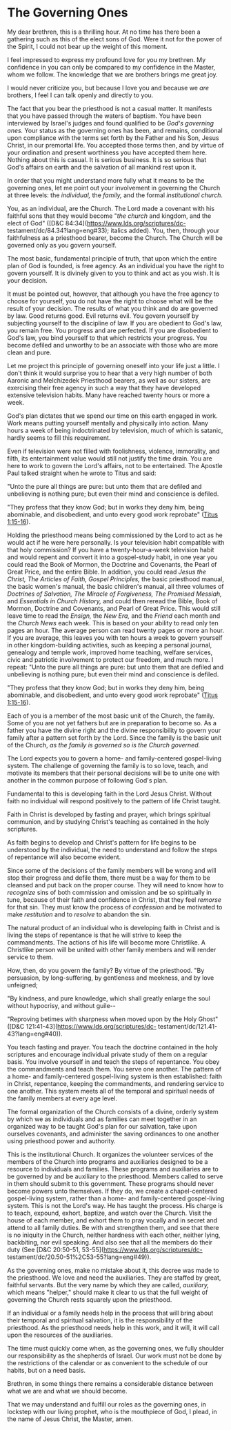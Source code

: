 # The Governing Ones

My dear brethren, this is a thrilling hour. At no time has there been a
gathering such as this of the elect sons of God. Were it not for the power of
the Spirit, I could not bear up the weight of this moment.

I feel impressed to express my profound love for you my brethren. My
confidence in you can only be compared to my confidence in the Master, whom we
follow. The knowledge that we are brothers brings me great joy.

I would never criticize you, but because I love you and because we _are_
brothers, I feel I can talk openly and directly to you.

The fact that you bear the priesthood is not a casual matter. It manifests
that you have passed through the waters of baptism. You have been interviewed
by Israel's judges and found qualified to be _God's governing ones._ Your
status as the governing ones has been, and remains, conditional upon
compliance with the terms set forth by the Father and his Son, Jesus Christ,
in our premortal life. You accepted those terms then, and by virtue of your
ordination and present worthiness you have accepted them here. Nothing about
this is casual. It is serious business. It is so serious that God's affairs on
earth and the salvation of all mankind rest upon it.

In order that you might understand more fully what it means to be the
governing ones, let me point out your involvement in governing the Church at
three levels: the _individual,_ the _family,_ and the formal _institutional
church._

You, as an individual, are the Church. The Lord made a covenant with his
faithful sons that they would become "_the church_ and kingdom, and the elect
of God" ([D&amp;C 84:34](https://www.lds.org/scriptures/dc-
testament/dc/84.34?lang=eng#33); italics added). You, then, through your
faithfulness as a priesthood bearer, become the Church. The Church will be
governed only as you govern yourself.

The most basic, fundamental principle of truth, that upon which the entire
plan of God is founded, is free agency. As an individual you have the right to
govern yourself. It is divinely given to you to think and act as you wish. It
is your decision.

It must be pointed out, however, that although you have the free agency to
choose for yourself, you do not have the right to choose what will be the
result of your decision. The results of what you think and do are governed by
law. Good returns good. Evil returns evil. You govern yourself by subjecting
yourself to the discipline of law. If you are obedient to God's law, you
remain free. You progress and are perfected. If you are disobedient to God's
law, you bind yourself to that which restricts your progress. You become
defiled and unworthy to be an associate with those who are more clean and
pure.

Let me project this principle of governing oneself into your life just a
little. I don't think it would surprise you to hear that a very high number of
both Aaronic and Melchizedek Priesthood bearers, as well as our sisters, are
exercising their free agency in such a way that they have developed extensive
television habits. Many have reached twenty hours or more a week.

God's plan dictates that we spend our time on this earth engaged in work. Work
means putting yourself mentally and physically into action. Many hours a week
of being indoctrinated by television, much of which is satanic, hardly seems
to fill this requirement.

Even if television were not filled with foolishness, violence, immorality, and
filth, its entertainment value would still not justify the time drain. You are
here to work to govern the Lord's affairs, not to be entertained. The Apostle
Paul talked straight when he wrote to Titus and said:

"Unto the pure all things are pure: but unto them that are defiled and
unbelieving is nothing pure; but even their mind and conscience is defiled.

"They profess that they know God; but in works they deny him, being
abominable, and disobedient, and unto every good work reprobate" ([Titus
1:15-16](https://www.lds.org/scriptures/nt/titus/1.15-16?lang=eng#14)).

Holding the priesthood means being commissioned by the Lord to act as he would
act if he were here personally. Is your television habit compatible with that
holy commission? If you have a twenty-hour-a-week television habit and would
repent and convert it into a gospel-study habit, in one year you could read
the Book of Mormon, the Doctrine and Covenants, the Pearl of Great Price, and
the entire Bible. In addition, you could read _Jesus the Christ, The Articles
of Faith, Gospel Principles,_ the basic priesthood manual, the basic women's
manual, the basic children's manual, all three volumes of _Doctrines of
Salvation, The Miracle of Forgiveness, The Promised Messiah,_ and _Essentials
in Church History,_ and could then reread the Bible, Book of Mormon, Doctrine
and Covenants, and Pearl of Great Price. This would still leave time to read
the _Ensign,_ the _New Era,_ and the _Friend_ each month and the _Church News_
each week. This is based on your ability to read only ten pages an hour. The
average person can read twenty pages or more an hour. If you are average, this
leaves you with ten hours a week to govern yourself in other kingdom-building
activities, such as keeping a personal journal, genealogy and temple work,
improved home teaching, welfare services, civic and patriotic involvement to
protect our freedom, and much more. I repeat: "Unto the pure all things are
pure: but unto them that are defiled and unbelieving is nothing pure; but even
their mind and conscience is defiled.

"They profess that they know God; but in works they deny him, being
abominable, and disobedient, and unto every good work reprobate" ([Titus
1:15-16](https://www.lds.org/scriptures/nt/titus/1.15-16?lang=eng#14)).

Each of you is a member of the most basic unit of the Church, the family. Some
of you are not yet fathers but are in preparation to become so. As a father
you have the divine right and the divine responsibility to govern your family
after a pattern set forth by the Lord. Since the family is the basic unit of
the Church, _as the family is governed so is the Church governed._

The Lord expects you to govern a home- and family-centered gospel-living
system. The challenge of governing the family is to so love, teach, and
motivate its members that their personal decisions will be to unite one with
another in the common purpose of following God's plan.

Fundamental to this is developing faith in the Lord Jesus Christ. Without
faith no individual will respond positively to the pattern of life Christ
taught.

Faith in Christ is developed by fasting and prayer, which brings spiritual
communion, and by studying Christ's teaching as contained in the holy
scriptures.

As faith begins to develop and Christ's pattern for life begins to be
understood by the individual, the need to understand and follow the steps of
repentance will also become evident.

Since some of the decisions of the family members will be wrong and will stop
their progress and defile them, there must be a way for them to be cleansed
and put back on the proper course. They will need to know how to _recognize_
sins of both commission and omission and be so spiritually in tune, because of
their faith and confidence in Christ, that they feel _remorse_ for that sin.
They must know the process of _confession_ and be motivated to make
_restitution_ and to _resolve_ to abandon the sin.

The natural product of an individual who is developing faith in Christ and is
living the steps of repentance is that he will strive to keep the
commandments. The actions of his life will become more Christlike. A
Christlike person will be united with other family members and will render
service to them.

How, then, do you govern the family? By virtue of the priesthood. "By
persuasion, by long-suffering, by gentleness and meekness, and by love
unfeigned;

"By kindness, and pure knowledge, which shall greatly enlarge the soul without
hypocrisy, and without guile--

"Reproving betimes with sharpness when moved upon by the Holy Ghost" ([D&amp;C
121:41-43](https://www.lds.org/scriptures/dc-
testament/dc/121.41-43?lang=eng#40)).

You teach fasting and prayer. You teach the doctrine contained in the holy
scriptures and encourage individual private study of them on a regular basis.
You involve yourself in and teach the steps of repentance. You obey the
commandments and teach them. You serve one another. The pattern of a home- and
family-centered gospel-living system is then established: faith in Christ,
repentance, keeping the commandments, and rendering service to one another.
This system meets all of the temporal and spiritual needs of the family
members at every age level.

The formal organization of the Church consists of a divine, orderly system by
which we as individuals and as families can meet together in an organized way
to be taught God's plan for our salvation, take upon ourselves covenants, and
administer the saving ordinances to one another using priesthood power and
authority.

This is the institutional Church. It organizes the volunteer services of the
members of the Church into programs and auxiliaries designed to be a resource
to individuals and families. These programs and auxiliaries are to be governed
by and be auxiliary to the priesthood. Members called to serve in them should
submit to this government. These programs should never become powers unto
themselves. If they do, we create a chapel-centered gospel-living system,
rather than a home- and family-centered gospel-living system. This is not the
Lord's way. He has taught the process. His charge is to teach, expound,
exhort, baptize, and watch over the Church. Visit the house of each member,
and exhort them to pray vocally and in secret and attend to all family duties.
Be with and strengthen them, and see that there is no iniquity in the Church,
neither hardness with each other, neither lying, backbiting, nor evil
speaking. And also see that all the members do their duty (See [D&amp;C
20:50-51, 53-55](https://www.lds.org/scriptures/dc-
testament/dc/20.50-51%2C53-55?lang=eng#49)).

As the governing ones, make no mistake about it, this decree was made to the
priesthood. We love and need the auxiliaries. They are staffed by great,
faithful servants. But the very name by which they are called, _auxiliary,_
which means "helper," should make it clear to us that the full weight of
governing the Church rests squarely upon the priesthood.

If an individual or a family needs help in the process that will bring about
their temporal and spiritual salvation, it is the responsibility of the
priesthood. As the priesthood needs help in this work, and it will, it will
call upon the resources of the auxiliaries.

The time must quickly come when, as the governing ones, we fully shoulder our
responsibility as the shepherds of Israel. Our work must not be done by the
restrictions of the calendar or as convenient to the schedule of our habits,
but on a need basis.

Brethren, in some things there remains a considerable distance between what we
are and what we should become.

That we may understand and fulfill our roles as the governing ones, in
lockstep with our living prophet, who is the mouthpiece of God, I plead, in
the name of Jesus Christ, the Master, amen.

